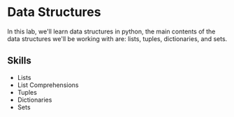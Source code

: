 # Data Structures

In this lab, we'll learn data structures in python, the main contents of the data structures we'll be working with are: lists, tuples, dictionaries, and sets.

## Skills

- Lists
- List Comprehensions
- Tuples
- Dictionaries
- Sets
